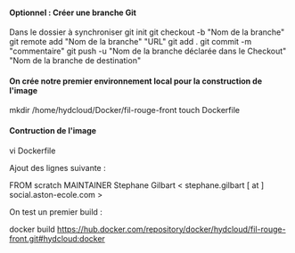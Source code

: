 #### Optionnel : Créer une branche Git ####

Dans le dossier à synchroniser
git init
git checkout -b "Nom de la branche"
git remote add "Nom de la branche" "URL"
git add .
git commit -m "commentaire"
git push -u "Nom de la branche déclarée dans le Checkout" "Nom de la branche de destination"
 
#### On crée notre premier environnement local pour la construction de l'image ####

mkdir /home/hydcloud/Docker/fil-rouge-front
touch Dockerfile

#### Contruction de l'image ####

vi Dockerfile

Ajout des lignes suivante : 

FROM scratch
MAINTAINER Stephane Gilbart < stephane.gilbart [ at ] social.aston-ecole.com >

On test un premier build :

docker build https://hub.docker.com/repository/docker/hydcloud/fil-rouge-front.git#hydcloud:docker